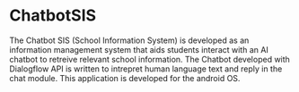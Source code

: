 # ChatbotSIS
The Chatbot SIS (School Information System) is developed as an information management system that aids students interact with an AI chatbot to retreive relevant school information. The Chatbot developed with Dialogflow API is written to intrepret human language text and reply in the chat module. This application is developed for the android OS.
